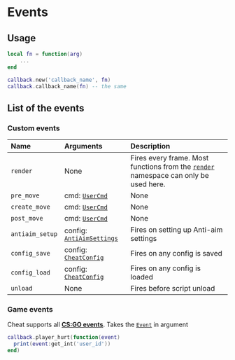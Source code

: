 # Events

## Usage

```lua
local fn = function(arg)
    ...
end

callback.new('callback_name', fn)
callback.callback_name(fn) -- the same
```

## List of the events

### Custom events

|Name|Arguments|Description|
|:-|:-|:-|
|`render`|None|Fires every frame. Most functions from the [`render`](/namespaces/render) namespace can only be used here.|
|`pre_move`|cmd: [`UserCmd`](/types/user-cmd)|None|
|`create_move`|cmd: [`UserCmd`](/types/user-cmd)|None|
|`post_move`|cmd: [`UserCmd`](/types/user-cmd)|None|
|`antiaim_setup`|config: [`AntiAimSettings`](/types/anti-aim-settings)|Fires on setting up Anti-aim settings|
|`config_save`|config: [`CheatConfig`](/types/cheat-config)|Fires on any config is saved|
|`config_load`|config: [`CheatConfig`](/types/cheat-config)|Fires on any config is loaded|
|`unload`|None|Fires before script unload|

### Game events
Cheat supports all **[CS:GO events](https://wiki.alliedmods.net/Counter-Strike:_Global_Offensive_Events)**.
Takes the [`Event`](/types/event) in argument

```lua
callback.player_hurt(function(event)
  print(event:get_int('user_id'))
end)
```